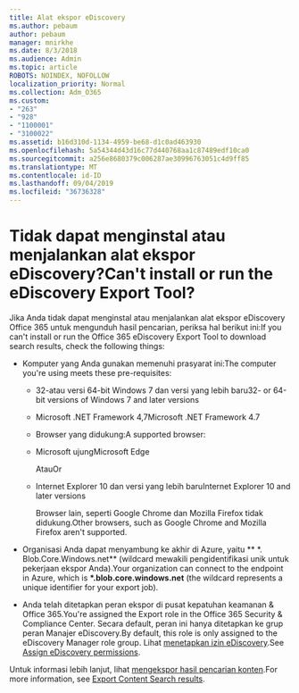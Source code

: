 ```yaml
---
title: Alat ekspor eDiscovery
ms.author: pebaum
author: pebaum
manager: mnirkhe
ms.date: 8/3/2018
ms.audience: Admin
ms.topic: article
ROBOTS: NOINDEX, NOFOLLOW
localization_priority: Normal
ms.collection: Adm_O365
ms.custom:
- "263"
- "928"
- "1100001"
- "3100022"
ms.assetid: b16d310d-1134-4959-be68-d1c0ad463930
ms.openlocfilehash: 5a54344d43d16c77d440768aa1c87489edf10ca0
ms.sourcegitcommit: a256e8680379c006287ae30996763051c4d9ff85
ms.translationtype: MT
ms.contentlocale: id-ID
ms.lasthandoff: 09/04/2019
ms.locfileid: "36736328"
---
```

# <a name="cant-install-or-run-the-ediscovery-export-tool"></a><span data-ttu-id="ff275-102">Tidak dapat menginstal atau menjalankan alat ekspor eDiscovery?</span><span class="sxs-lookup"><span data-stu-id="ff275-102">Can't install or run the eDiscovery Export Tool?</span></span>

<span data-ttu-id="ff275-103">Jika Anda tidak dapat menginstal atau menjalankan alat ekspor eDiscovery Office 365 untuk mengunduh hasil pencarian, periksa hal berikut ini:</span><span class="sxs-lookup"><span data-stu-id="ff275-103">If you can't install or run the Office 365 eDiscovery Export Tool to download search results, check the following things:</span></span>
  
- <span data-ttu-id="ff275-104">Komputer yang Anda gunakan memenuhi prasyarat ini:</span><span class="sxs-lookup"><span data-stu-id="ff275-104">The computer you're using meets these pre-requisites:</span></span>

  - <span data-ttu-id="ff275-105">32-atau versi 64-bit Windows 7 dan versi yang lebih baru</span><span class="sxs-lookup"><span data-stu-id="ff275-105">32- or 64-bit versions of Windows 7 and later versions</span></span>

  - <span data-ttu-id="ff275-106">Microsoft .NET Framework 4,7</span><span class="sxs-lookup"><span data-stu-id="ff275-106">Microsoft .NET Framework 4.7</span></span>

  - <span data-ttu-id="ff275-107">Browser yang didukung:</span><span class="sxs-lookup"><span data-stu-id="ff275-107">A supported browser:</span></span>

  - <span data-ttu-id="ff275-108">Microsoft ujung</span><span class="sxs-lookup"><span data-stu-id="ff275-108">Microsoft Edge</span></span>

    <span data-ttu-id="ff275-109">Atau</span><span class="sxs-lookup"><span data-stu-id="ff275-109">Or</span></span>

  - <span data-ttu-id="ff275-110">Internet Explorer 10 dan versi yang lebih baru</span><span class="sxs-lookup"><span data-stu-id="ff275-110">Internet Explorer 10 and later versions</span></span>

    <span data-ttu-id="ff275-111">Browser lain, seperti Google Chrome dan Mozilla Firefox tidak didukung.</span><span class="sxs-lookup"><span data-stu-id="ff275-111">Other browsers, such as Google Chrome and Mozilla Firefox aren't supported.</span></span>

- <span data-ttu-id="ff275-112">Organisasi Anda dapat menyambung ke akhir di Azure, yaitu \*\* \*. Blob.Core.Windows.net\*\* (wildcard mewakili pengidentifikasi unik untuk pekerjaan ekspor Anda).</span><span class="sxs-lookup"><span data-stu-id="ff275-112">Your organization can connect to the endpoint in Azure, which is **\*.blob.core.windows.net** (the wildcard represents a unique identifier for your export job).</span></span>

- <span data-ttu-id="ff275-113">Anda telah ditetapkan peran ekspor di pusat kepatuhan keamanan &amp; Office 365.</span><span class="sxs-lookup"><span data-stu-id="ff275-113">You're assigned the Export role in the Office 365 Security &amp; Compliance Center.</span></span> <span data-ttu-id="ff275-114">Secara default, peran ini hanya ditetapkan ke grup peran Manajer eDiscovery.</span><span class="sxs-lookup"><span data-stu-id="ff275-114">By default, this role is only assigned to the eDiscovery Manager role group.</span></span> <span data-ttu-id="ff275-115">Lihat [menetapkan izin eDiscovery](https://docs.microsoft.com/office365/securitycompliance/assign-ediscovery-permissions).</span><span class="sxs-lookup"><span data-stu-id="ff275-115">See [Assign eDiscovery permissions](https://docs.microsoft.com/office365/securitycompliance/assign-ediscovery-permissions).</span></span>

<span data-ttu-id="ff275-116">Untuk informasi lebih lanjut, lihat [mengekspor hasil pencarian konten](https://docs.microsoft.com/office365/securitycompliance/export-search-results).</span><span class="sxs-lookup"><span data-stu-id="ff275-116">For more information, see [Export Content Search results](https://docs.microsoft.com/office365/securitycompliance/export-search-results).</span></span>
  